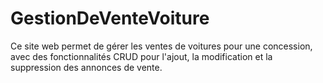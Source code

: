 # GestionDeVenteVoiture
Ce site web permet de gérer les ventes de voitures pour une concession, avec des fonctionnalités CRUD pour l'ajout, la modification et la suppression des annonces de vente.
